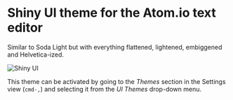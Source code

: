 # Shiny UI theme for the Atom.io text editor

Similar to Soda Light but with everything flattened, lightened, embiggened and Helvetica-ized.

![Shiny UI](http://adrianlogue.github.io/images/shiny-ui.png "Shiny UI")

This theme can be activated by going to the _Themes_ section in the Settings view (`cmd-,`)
and selecting it from the _UI Themes_ drop-down menu.

